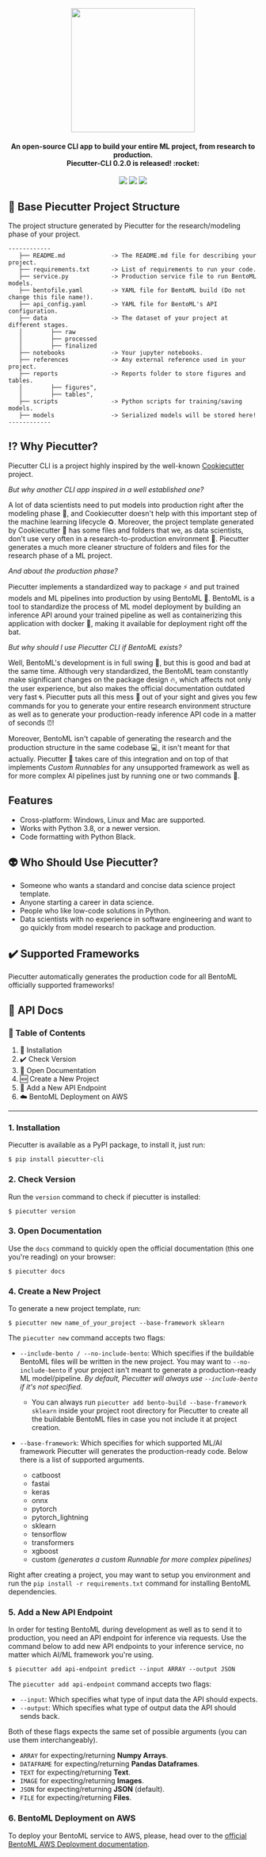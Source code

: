 <div align="center">
    <img src="statics/logo.png" width="250" />
    <h4>
        An open-source CLI app to build your entire ML project, from research to production. <br />
        Piecutter-CLI 0.2.0 is released! :rocket:
    </h4>
    <p>
        <img src="https://img.shields.io/pypi/pyversions/piecutter-cli" />
        <img src="https://img.shields.io/pypi/v/piecutter-cli" />
        <img src="https://img.shields.io/pypi/l/piecutter-cli" />
    </p>
</div>


## :notebook: Base Piecutter Project Structure
The project structure generated by Piecutter for the research/modeling phase of your project.

    ------------
       ├── README.md             -> The README.md file for describing your project.
       ├── requirements.txt      -> List of requirements to run your code.
       ├── service.py            -> Production service file to run BentoML models.
       ├── bentofile.yaml        -> YAML file for BentoML build (Do not change this file name!).
       ├── api_config.yaml       -> YAML file for BentoML's API configuration.
       ├── data                  -> The dataset of your project at different stages.
       │        ├── raw
       │        ├── processed
       │        ├── finalized
       ├── notebooks             -> Your jupyter notebooks.
       ├── references            -> Any external reference used in your project.
       ├── reports               -> Reports folder to store figures and tables.
       │        ├── figures",
       │        ├── tables",
       ├── scripts               -> Python scripts for training/saving models.
       ├── models                -> Serialized models will be stored here!
    ------------

## :interrobang: Why Piecutter?
Piecutter CLI is a project highly inspired by the well-known <a href="https://github.com/cookiecutter/cookiecutter" target="_blank">Cookiecutter</a> project.

*But why another CLI app inspired in a well established one?*

A lot of data scientists need to put models into production right after the modeling phase :crystal_ball:, and Cookiecutter doesn't help with this important step of the machine learning lifecycle :recycle:. Moreover, the project template generated by Cookiecutter :cookie: has some files and folders that we, as data scientists, don't use very often in a research-to-production environment :microscope:. Piecutter generates a much more cleaner structure of folders and files for the research phase of a ML project.

*And about the production phase?*

Piecutter implements a standardized way to package :zap: and put trained models and ML pipelines into production by using BentoML :rocket:. BentoML is a tool to standardize the process of ML model deployment by building an inference API around your trained pipeline as well as containerizing this application with docker :whale:, making it available for deployment right off the bat.

*But why should I use Piecutter CLI if BentoML exists?*

Well, BentoML's development is in full swing :steam_locomotive:, but this is good and bad at the same time. Although very standardized, the BentoML team constantly make significant changes on the package design :fire:, which affects not only the user experience, but also makes the official documentation outdated very fast :cyclone:. Piecutter puts all this mess :poop: out of your sight and gives you few commands for you to generate your entire research environment structure as well as to generate your production-ready inference API code in a matter of seconds :alarm_clock:!

Moreover, BentoML isn't capable of generating the research and the production structure in the same codebase :computer:, it isn't meant for that actually. Piecutter :cake: takes care of this integration and on top of that implements *Custom Runnables* for any unsupported framework as well as for more complex AI pipelines just by running one or two commands :tada:.

## Features
+ Cross-platform: Windows, Linux and Mac are supported.
+ Works with Python 3.8, or a newer version.
+ Code formatting with Python Black.

## :alien: Who Should Use Piecutter?
+ Someone who wants a standard and concise data science project template.
+ Anyone starting a career in data science.
+ People who like low-code solutions in Python.
+ Data scientists with no experience in software engineering and want to go quickly from model research to package and production.

## :heavy_check_mark: Supported Frameworks
Piecutter automatically generates the production code for all BentoML officially supported frameworks!

## :bookmark_tabs: API Docs

### :page_with_curl: Table of Contents
1. :satellite: Installation
2. :heavy_check_mark: Check Version
3. :closed_book: Open Documentation
4. :new: Create a New Project
5. :carousel_horse: Add a New API Endpoint
6. :cloud: BentoML Deployment on AWS
***

###  1. Installation
Piecutter is available as a PyPI package, to install it, just run:

    $ pip install piecutter-cli

### 2. Check Version
Run the `version` command to check if piecutter is installed:

    $ piecutter version

### 3. Open Documentation
Use the `docs` command to quickly open the official documentation (this one you're reading) on your browser:

    $ piecutter docs

### 4. Create a New Project
To generate a new project template, run:

    $ piecutter new name_of_your_project --base-framework sklearn

The `piecutter new` command accepts two flags:
+ `--include-bento / --no-include-bento`: Which specifies if the buildable BentoML files will be written in the new project. You may want to `--no-include-bento` if your project isn't meant to generate a production-ready ML model/pipeline. *By default, Piecutter will always use `--include-bento` if it's not specified.*
    + You can always run `piecutter add bento-build --base-framework sklearn` inside your project root directory for Piecutter to create all the buildable BentoML files in case you not include it at project creation.

+ `--base-framework`: Which specifies for which supported ML/AI framework Piecutter will generates the production-ready code. Below there is a list of supported arguments.
    + catboost
    + fastai
    + keras
    + onnx
    + pytorch
    + pytorch_lightning
    + sklearn
    + tensorflow
    + transformers
    + xgboost
    + custom *(generates a custom Runnable for more complex pipelines)*

Right after creating a project, you may want to setup you environment and run the `pip install -r requirements.txt` command for installing BentoML dependencies.

### 5. Add a New API Endpoint
In order for testing BentoML during development as well as to send it to production, you need an API endpoint for inference via requests. Use the command below to add new API endpoints to your inference service, no matter which AI/ML framework you're using.

    $ piecutter add api-endpoint predict --input ARRAY --output JSON

The `piecutter add api-endpoint` command accepts two flags:
+ `--input`: Which specifies what type of input data the API should expects.
+ `--output`: Which specifies what type of output data the API should sends back.

Both of these flags expects the same set of possible arguments (you can use them interchangeably).
+ `ARRAY` for expecting/returning **Numpy Arrays**.
+ `DATAFRAME` for expecting/returning **Pandas Dataframes**.
+ `TEXT` for expecting/returning **Text**.
+ `IMAGE` for expecting/returning **Images**.
+ `JSON` for expecting/returning **JSON** (default).
+ `FILE` for expecting/returning **Files**.

### 6. BentoML Deployment on AWS
To deploy your BentoML service to AWS, please, head over to the <a href="https://docs.bentoml.org/en/0.13-lts/deployment/aws_ec2.html" target="blank">official BentoML AWS Deployment documentation</a>.
